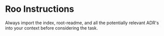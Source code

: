 # Roo Instructions

Always import the index, root-readme, and all the potentially relevant ADR's into your context before considering the task.